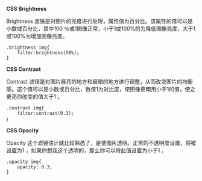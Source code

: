**CSS Brightness**

Brightness 滤镜是对图片的亮度进行处理，属性值为百分比。该属性的值可以是小数或百分比，其中100 ％或1图像正常，小于1或100%的为降低图像亮度，大于1或100%为增加图像亮度。

    .brightness img{
        filter:brightness(50%);
    }

**CSS Contrast**

Contrast 滤镜是对图片最亮的地方和最暗的地方进行调整，从而改变图片的均衡感。这个值可以是小数或百分比，数值1为对比度，使图像更暗用小于1的值，使之更亮你改变的值大于1 。

    .contrast img{
        filter:contrast(0.3);
    ｝

**CSS Opacity**

Opacity 这个滤镜估计就比较熟悉了，是使图片透明。正常的不透明度设置，将被设置为1 ，如果你想我这个透明的，那么你可以将此值设置为小于1 。

    .opacity img{
        opacity: 0.3;
    }